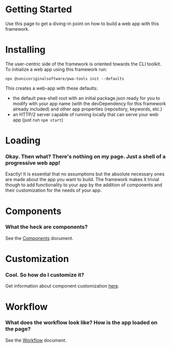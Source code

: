 # Getting Started

Use this page to get a diving-in point on how to build a web app with this framework.

# Installing

The user-centric side of the framework is oriented towards the CLI toolkit. To initialize a web app using this framework run:

`npx @sonicoriginalsoftware/pwa-tools init --defaults`

This creates a web-app with these defaults:

- the default pwa-shell root with an initial package.json ready for you to modify with your app name (with the devDependency for this framework already included) and other app properties (repository, keywords, etc.)
- an HTTP/2 server capable of running locally that can serve your web app (just run `npm start`)

# Loading

### Okay. Then what? There's nothing on my page. Just a shell of a progressive web app!

Exactly! It is essential that no assumptions but the absolute necessary ones are made about the app you want to build. The framework makes it trivial though to add functionality to your app by the addition of components and their customization for the needs of your app.

# Components

### What the heck are components?

See the [Components](COMPONENTS.md) document.

# Customization

### Cool. So how do I customize it?

Get information about component customization [here](COMPONENTS.md#Customization).

# Workflow

### What does the workflow look like? How is the app loaded on the page?

See the [Workflow](WORKFLOW.md) document.
